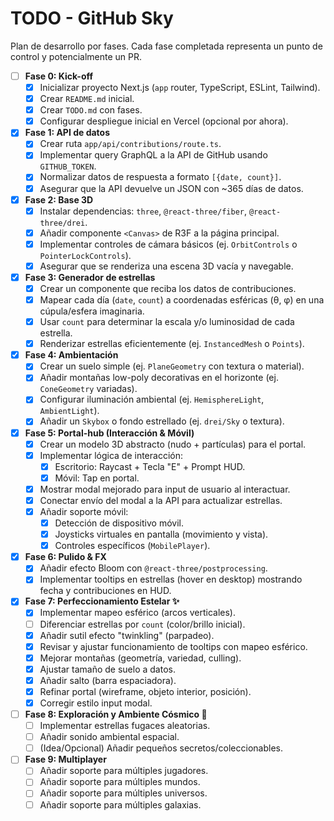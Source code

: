 # TODO - GitHub Sky

Plan de desarrollo por fases. Cada fase completada representa un punto de control y potencialmente un PR.

- [ ] **Fase 0: Kick-off**
    - [X] Inicializar proyecto Next.js (`app` router, TypeScript, ESLint, Tailwind).
    - [X] Crear `README.md` inicial.
    - [X] Crear `TODO.md` con fases.
    - [X] Configurar despliegue inicial en Vercel (opcional por ahora).
- [X] **Fase 1: API de datos**
    - [X] Crear ruta `app/api/contributions/route.ts`.
    - [X] Implementar query GraphQL a la API de GitHub usando `GITHUB_TOKEN`.
    - [X] Normalizar datos de respuesta a formato `[{date, count}]`.
    - [X] Asegurar que la API devuelve un JSON con ~365 días de datos.
- [X] **Fase 2: Base 3D**
    - [X] Instalar dependencias: `three`, `@react-three/fiber`, `@react-three/drei`.
    - [X] Añadir componente `<Canvas>` de R3F a la página principal.
    - [X] Implementar controles de cámara básicos (ej. `OrbitControls` o `PointerLockControls`).
    - [X] Asegurar que se renderiza una escena 3D vacía y navegable.
- [X] **Fase 3: Generador de estrellas**
    - [X] Crear un componente que reciba los datos de contribuciones.
    - [X] Mapear cada día (`date`, `count`) a coordenadas esféricas (θ, φ) en una cúpula/esfera imaginaria.
    - [X] Usar `count` para determinar la escala y/o luminosidad de cada estrella.
    - [X] Renderizar estrellas eficientemente (ej. `InstancedMesh` o `Points`).
- [X] **Fase 4: Ambientación**
    - [X] Crear un suelo simple (ej. `PlaneGeometry` con textura o material).
    - [X] Añadir montañas low-poly decorativas en el horizonte (ej. `ConeGeometry` variadas).
    - [X] Configurar iluminación ambiental (ej. `HemisphereLight`, `AmbientLight`).
    - [X] Añadir un `Skybox` o fondo estrellado (ej. `drei/Sky` o textura).
- [X] **Fase 5: Portal-hub (Interacción & Móvil)**
    - [X] Crear un modelo 3D abstracto (nudo + partículas) para el portal.
    - [X] Implementar lógica de interacción:
        - [X] Escritorio: Raycast + Tecla "E" + Prompt HUD.
        - [X] Móvil: Tap en portal.
    - [X] Mostrar modal mejorado para input de usuario al interactuar.
    - [X] Conectar envío del modal a la API para actualizar estrellas.
    - [X] Añadir soporte móvil:
        - [X] Detección de dispositivo móvil.
        - [X] Joysticks virtuales en pantalla (movimiento y vista).
        - [X] Controles específicos (`MobilePlayer`).
- [X] **Fase 6: Pulido & FX**
    - [X] Añadir efecto Bloom con `@react-three/postprocessing`.
    - [X] Implementar tooltips en estrellas (hover en desktop) mostrando fecha y contribuciones en HUD.
- [X] **Fase 7: Perfeccionamiento Estelar ✨**
    - [X] Implementar mapeo esférico (arcos verticales).
    - [ ] Diferenciar estrellas por `count` (color/brillo inicial).
    - [X] Añadir sutil efecto "twinkling" (parpadeo).
    - [X] Revisar y ajustar funcionamiento de tooltips con mapeo esférico.
    - [X] Mejorar montañas (geometría, variedad, culling).
    - [X] Ajustar tamaño de suelo a datos.
    - [X] Añadir salto (barra espaciadora).
    - [X] Refinar portal (wireframe, objeto interior, posición).
    - [X] Corregir estilo input modal.
- [ ] **Fase 8: Exploración y Ambiente Cósmico 🌌**
    - [ ] Implementar estrellas fugaces aleatorias.
    - [ ] Añadir sonido ambiental espacial.
    - [ ] (Idea/Opcional) Añadir pequeños secretos/coleccionables.
- [ ] **Fase 9: Multiplayer**
    - [ ] Añadir soporte para múltiples jugadores.
    - [ ] Añadir soporte para múltiples mundos.
    - [ ] Añadir soporte para múltiples universos.
    - [ ] Añadir soporte para múltiples galaxias.